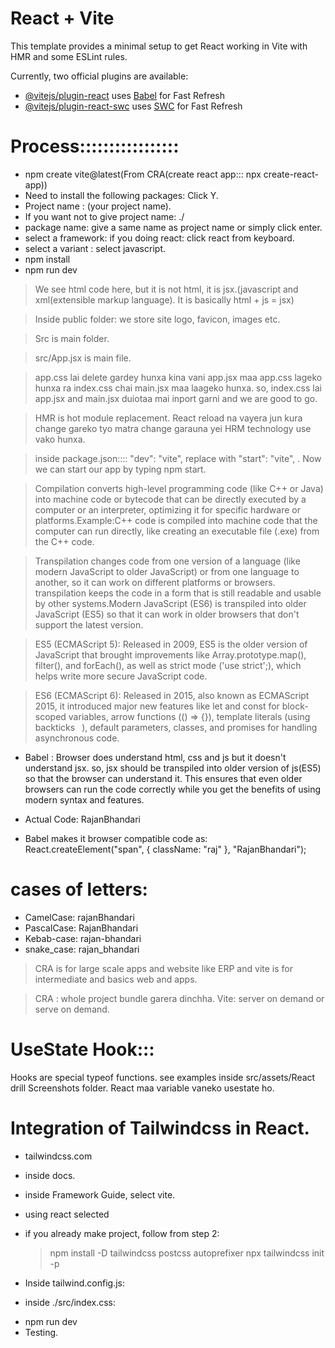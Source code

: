# React + Vite

This template provides a minimal setup to get React working in Vite with HMR and some ESLint rules.

Currently, two official plugins are available:

- [@vitejs/plugin-react](https://github.com/vitejs/vite-plugin-react/blob/main/packages/plugin-react/README.md) uses [Babel](https://babeljs.io/) for Fast Refresh
- [@vitejs/plugin-react-swc](https://github.com/vitejs/vite-plugin-react-swc) uses [SWC](https://swc.rs/) for Fast Refresh




# Process:::::::::::::::::
- npm create vite@latest(From CRA(create react app::: npx create-react-app))
- Need to install the following packages: Click Y.
- Project name : (your project name). 
- If you want not to give project name: ./
- package name: give a same name as project name or    simply click enter.
- select a framework: if you doing react: click react from keyboard.
- select a variant : select javascript.
- npm install
- npm run dev


> We see html code here, but it is not html, it is jsx.(javascript and xml(extensible markup language). It is basically html + js = jsx)


> Inside public folder: we store site logo, favicon, images etc.

> Src is main folder.

> src/App.jsx is main file.

> app.css lai delete gardey hunxa kina vani app.jsx maa app.css lageko hunxa ra index.css chai main.jsx maa laageko hunxa. so, index.css lai app.jsx and main.jsx duiotaa mai inport garni and we are good to go.


> HMR is hot module replacement. React reload na vayera jun kura change gareko tyo matra change garauna yei HRM technology use vako hunxa.

>  inside package.json::::  "dev": "vite", replace with "start": "vite", . Now we can start our app by typing npm start.

> Compilation converts high-level programming code (like C++ or Java) into machine code or bytecode that can be directly executed by a computer or an interpreter, optimizing it for specific hardware or platforms.Example:C++ code is compiled into machine code that the computer can run directly, like creating an executable file (.exe) from the C++ code.


>  Transpilation changes code from one version of a language (like modern JavaScript to older JavaScript) or from one language to another, so it can work on different platforms or browsers. transpilation keeps the code in a form that is still readable and usable by other systems.Modern JavaScript (ES6) is transpiled into older JavaScript (ES5) so that it can work in older browsers that don't support the latest version.


> ES5 (ECMAScript 5): Released in 2009, ES5 is the older version of JavaScript that brought improvements like Array.prototype.map(), filter(), and forEach(), as well as strict mode ('use strict';), which helps write more secure JavaScript code.

> ES6 (ECMAScript 6): Released in 2015, also known as ECMAScript 2015, it introduced major new features like let and const for block-scoped variables, arrow functions (() => {}), template literals (using backticks ` `), default parameters, classes, and promises for handling asynchronous code.


- Babel : Browser does understand html, css and js but it doesn't understand jsx. so, jsx should be transpiled into older version of js(ES5) so that the browser can understand it. This ensures that even older browsers can run the code correctly while you get the benefits of using modern syntax and features.

- Actual Code:
<span className="raj">RajanBhandari</span>

- Babel makes it browser compatible code as:
React.createElement("span", { className: "raj" }, "RajanBhandari");

# cases of letters:
- CamelCase: rajanBhandari
- PascalCase: RajanBhandari
- Kebab-case: rajan-bhandari
- snake_case: rajan_bhandari


> CRA is for large scale apps and website like ERP and vite is for intermediate and basics web and apps.

> CRA : whole project bundle garera dinchha.
> Vite: server on demand or serve on demand.


# UseState Hook:::
Hooks are special typeof functions. see examples inside src/assets/React drill Screenshots folder. React maa variable vaneko usestate ho.


# Integration of Tailwindcss in React.
- tailwindcss.com
- inside docs.
- inside Framework Guide, select vite.
- using react selected
- if you already make project, follow from step 2:
  > npm install -D tailwindcss postcss autoprefixer
  > npx tailwindcss init -p

- Inside tailwind.config.js:
 <!-- /** @type {import('tailwindcss').Config} */
export default {
  content: [
    "./index.html",
    "./src/**/*.{js,ts,jsx,tsx}",
  ],
  theme: {
    extend: {},
  },
  plugins: [],
} -->



- inside ./src/index.css:
<!-- @tailwind base;
@tailwind components;
@tailwind utilities; -->


- npm run dev
- Testing.



# 
